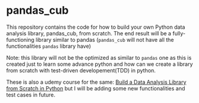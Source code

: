 # pandas_cub
This repository contains the code for how to build your own Python data analysis library, pandas_cub, from scratch. The end result will be a fully-functioning library similar to pandas (`pandas_cub` will not have all the functionalities `pandas` library have)

Note: this library will not be the optimized as similar to `pandas` one as this is created just to learn some advance python and how can we create a library from scratch with test-driven developement(TDD) in python.

These is also a udemy course for the same: [Build a Data Analysis Library from Scratch in Python](https://www.udemy.com/course/build-a-data-analysis-library-from-scratch-in-python/) but I will be adding some new functionalities and test cases in future.


